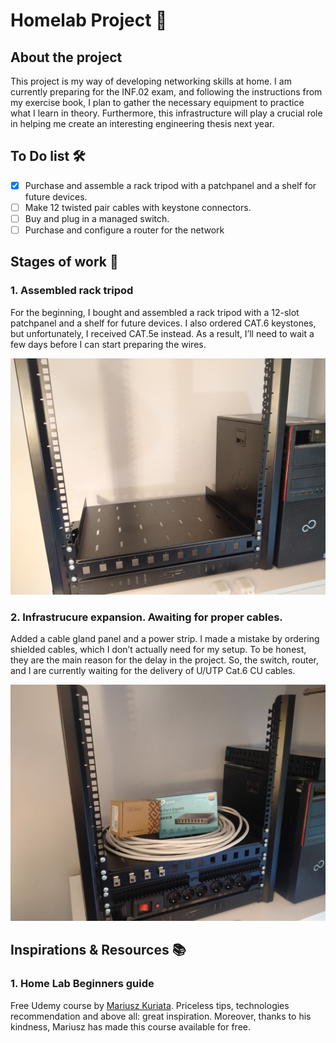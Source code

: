 # Homelab Project 🚀

## About the project
This project is my way of developing networking skills at home. I am currently preparing for the INF.02 exam, and following the instructions from my exercise book, I plan to gather the necessary equipment to practice what I learn in theory. Furthermore, this infrastructure will play a crucial role in helping me create an interesting engineering thesis next year. 

## To Do list 🛠️
- [x] Purchase and assemble a rack tripod with a patchpanel and a shelf for future devices.
- [ ] Make 12 twisted pair cables with keystone connectors.
- [ ] Buy and plug in a managed switch.
- [ ] Purchase and configure a router for the network

## Stages of work 🧩

### 1. Assembled rack tripod 
For the beginning, I bought and assembled a rack tripod with a 12-slot patchpanel and a shelf for future devices. I also ordered CAT.6 keystones, but unfortunately, I received CAT.5e instead. As a result, I’ll need to wait a few days before I can start preparing the wires.

![Assembled rack tripod](images/step-1-rack-tripod/1c.jpg)

### 2. Infrastrucure expansion. Awaiting for proper cables.

Added a cable gland panel and a power strip. I made a mistake by ordering shielded cables, which I don’t actually need for my setup. To be honest, they are the main reason for the delay in the project. So, the switch, router, and I are currently waiting for the delivery of U/UTP Cat.6 CU cables.

![Infrastructure expansion](images/step-2-infrastructure-expansion/2a.jpg)

## Inspirations & Resources  :books:

### 1. Home Lab Beginners guide
Free Udemy course by [Mariusz Kuriata](https://www.linkedin.com/in/mariusz-kuriata/). Priceless tips, technologies recommendation and above all: great inspiration. Moreover, thanks to his kindness, Mariusz has made this course available for free.

<div align=center>
    <a href="https://www.udemy.com/course/home-rack-presentation-and-tips-for-beginners/">
        <img src="images/homelab-udemy-course.png" alt="Home lab Udemy Course>
    </a>
</div>
